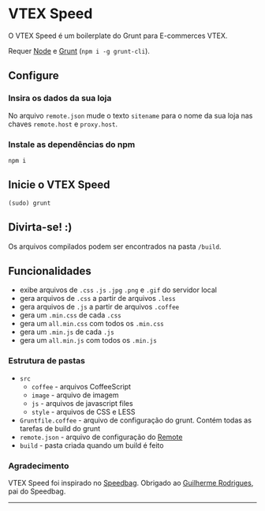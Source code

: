 # VTEX Speed

O VTEX Speed é um boilerplate do Grunt para E-commerces VTEX.

Requer [Node](http://nodejs.org/) e [Grunt](http://gruntjs.com/) (`npm i -g grunt-cli`).

## Configure

### Insira os dados da sua loja

No arquivo `remote.json` mude o texto `sitename` para o nome da sua loja nas chaves `remote.host` e `proxy.host`.

### Instale as dependências do npm
    npm i

## Inicie o VTEX Speed

    (sudo) grunt

## Divirta-se! :)

Os arquivos compilados podem ser encontrados na pasta `/build`.

## Funcionalidades

- exibe arquivos de `.css` `.js` `.jpg` `.png` e `.gif` do servidor local
- gera arquivos de `.css` a partir de arquivos `.less`
- gera arquivos de `.js` a partir de arquivos `.coffee`
- gera um `.min.css` de cada `.css`
- gera um `all.min.css` com todos os `.min.css`
- gera um `.min.js` de cada `.js`
- gera um `all.min.js` com todos os `.min.js`

### Estrutura de pastas

- `src`
    - `coffee` - arquivos CoffeeScript
    - `image` - arquivo de imagem
    - `js` - arquivos de javascript files
    - `style` - arquivos de CSS e LESS
- `Gruntfile.coffee` - arquivo de configuração do grunt. Contém todas as tarefas de build do grunt
- `remote.json` - arquivo de configuração do [Remote](https://github.com/gadr90/remote)
- `build` - pasta criada quando um build é feito

### Agradecimento

VTEX Speed foi inspirado no [Speedbag](https://github.com/vtex/speedbag). Obrigado ao [Guilherme Rodrigues](https://github.com/gadr90), pai do Speedbag.

------
